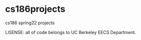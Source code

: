 # cs186projects
 cs186 spring22 projects
 
 LISENSE: all of code belongs to UC Berkeley EECS Department.
